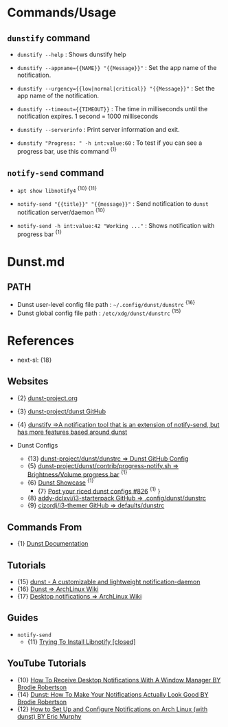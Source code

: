 # Commands/Usage

## `dunstify` command

* `dunstify --help` : Shows dunstify help

* `dunstify --appname={{NAME}} "{{Message}}"` : Set the app name of the notification.

* `dunstify --urgency={{low|normal|critical}} "{{Message}}"` : Set the app name of the notification.

* `dunstify --timeout={{TIMEOUT}}` : The time in milliseconds until the notification expires. 1 second = 1000 milliseconds

* `dunstify --serverinfo` : Print server information and exit.

* `dunstify "Progress: " -h int:value:60` : To test if you can see a progress bar, use this command <sup>{1}</sup>

## `notify-send` command

* `apt show libnotify4` <sup>{10} {11}</sup>

* `notify-send "{{title}}" "{{message}}"` : Send notification to `dunst` notification server/daemon <sup>{10}</sup>

* `notify-send -h int:value:42 "Working ..."` : Shows notification with progress bar <sup>{1}</sup>

# Dunst.md

## PATH

* Dunst user-level config file path : `~/.config/dunst/dunstrc` <sup>{16}</sup>
* Dunst global config file path : `/etc/xdg/dunst/dunstrc` <sup>{15}</sup>

# References

* next-sl: {18}

## Websites

* {2} [dunst-project.org](https://dunst-project.org/)
* {3} [dunst-project/dunst GitHub](https://github.com/dunst-project/dunst)
* {4} [dunstify =>A notification tool that is an extension of notify-send, but has more features based around dunst](https://linuxcommandlibrary.com/man/dunstify)

* Dunst Configs
  * {13} [dunst-project/dunst/dunstrc => Dunst GitHub Config](https://github.com/dunst-project/dunst/blob/master/dunstrc)
  * {5} [dunst-project/dunst/contrib/progress-notify.sh => Brightness/Volume progress bar](https://github.com/dunst-project/dunst/blob/master/contrib/progress-notify.sh) <sup>{1}</sup>
  * {6} [Dunst Showcase](https://dunst-project.org/showcase/) <sup>{1}</sup>
    * {7} [Post your riced dunst configs #826](https://github.com/dunst-project/dunst/issues/826) <sup>{1}</sup>
  }
  * {8} [addy-dclxvi/i3-starterpack GitHub => .config/dunst/dunstrc](https://github.com/addy-dclxvi/i3-starterpack/blob/master/.config/dunst/dunstrc)
  * {9} [cizordj/i3-themer GitHub => defaults/dunstrc](https://github.com/cizordj/i3-themer/blob/master/defaults/dunstrc)

## Commands From

* {1} [Dunst Documentation](https://dunst-project.org/documentation/)

## Tutorials

* {15} [dunst - A customizable and lightweight notification-daemon](https://manpages.debian.org/testing/dunst/dunst.1.en.html)
* {16} [Dunst => ArchLinux Wiki](https://wiki.archlinux.org/title/Dunst)
* {17} [Desktop notifications => ArchLinux Wiki](https://wiki.archlinux.org/title/Desktop_notifications)

## Guides

* `notify-send`
  * {11} [Trying To Install Libnotify [closed]](https://askubuntu.com/questions/932747/trying-to-install-libnotify)

## YouTube Tutorials

* {10} [How To Receive Desktop Notifications With A Window Manager BY Brodie Robertson](https://www.youtube.com/watch?v=NPhELbgYwV8)
* {14} [Dunst: How To Make Your Notifications Actually Look Good BY Brodie Robertson](https://www.youtube.com/watch?v=-Ky9YgvUa40)
* {12} [How to Set Up and Configure Notifications on Arch Linux (with dunst) BY Eric Murphy](https://www.youtube.com/watch?v=XWlbaERuDP4)
